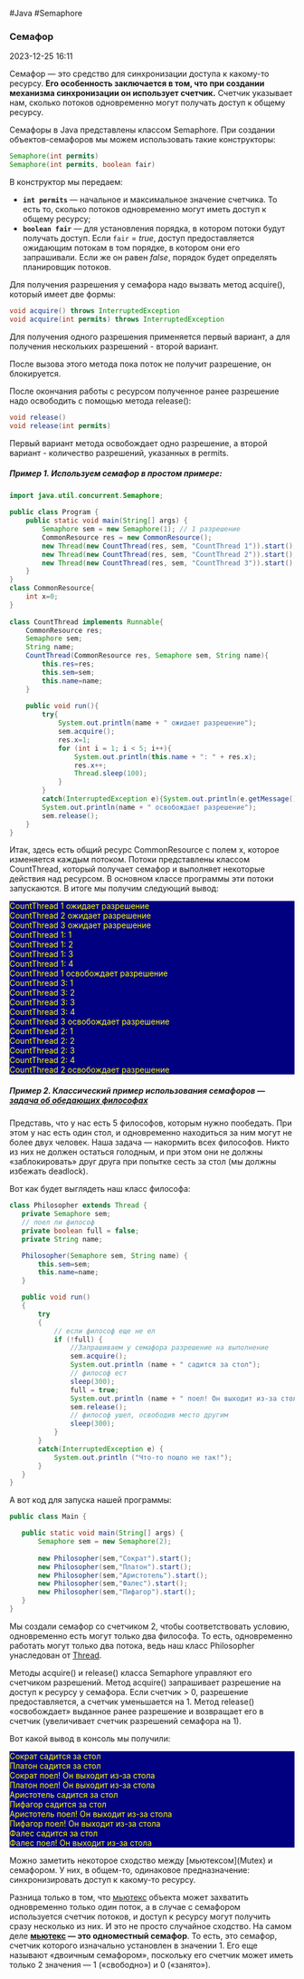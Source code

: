 #Java #Semaphore
### Семафор ###

2023-12-25 16:11

Семафор — это средство для синхронизации доступа к какому-то ресурсу. **Его особенность заключается в том, что при создании механизма синхронизации он использует счетчик.** Счетчик указывает нам, сколько потоков одновременно могут получать доступ к общему ресурсу.

Семафоры в Java представлены классом Semaphore. При создании объектов-семафоров мы можем использовать такие конструкторы:
```java
Semaphore(int permits)
Semaphore(int permits, boolean fair)
```
В конструктор мы передаем:
- **`int permits`** — начальное и максимальное значение счетчика. То есть то, сколько потоков одновременно могут иметь доступ к общему ресурсу;  
- **`boolean fair`** — для установления порядка, в котором потоки будут получать доступ. Если `fair` = _true_, доступ предоставляется ожидающим потокам в том порядке, в котором они его запрашивали. Если же он равен _false_, порядок будет определять планировщик потоков.

Для получения разрешения у семафора надо вызвать метод acquire(), который имеет две формы:
```java
void acquire() throws InterruptedException
void acquire(int permits) throws InterruptedException
```
Для получения одного разрешения применяется первый вариант, а для получения нескольких разрешений - второй вариант.

После вызова этого метода пока поток не получит разрешение, он блокируется.

После окончания работы с ресурсом полученное ранее разрешение надо освободить с помощью метода release():
```java
void release()
void release(int permits)
```
Первый вариант метода освобождает одно разрешение, а второй вариант - количество разрешений, указанных в permits.

##### Пример 1. Используем семафор в простом примере: #####
```java
import java.util.concurrent.Semaphore;
 
public class Program {
    public static void main(String[] args) {
        Semaphore sem = new Semaphore(1); // 1 разрешение
        CommonResource res = new CommonResource();
        new Thread(new CountThread(res, sem, "CountThread 1")).start();
        new Thread(new CountThread(res, sem, "CountThread 2")).start();
        new Thread(new CountThread(res, sem, "CountThread 3")).start();
    }
}
class CommonResource{
    int x=0;  
}
 
class CountThread implements Runnable{
    CommonResource res;
    Semaphore sem;
    String name;
    CountThread(CommonResource res, Semaphore sem, String name){
        this.res=res;
        this.sem=sem;
        this.name=name;
    }
      
    public void run(){
        try{
            System.out.println(name + " ожидает разрешение");
            sem.acquire();
            res.x=1;
            for (int i = 1; i < 5; i++){
                System.out.println(this.name + ": " + res.x);
                res.x++;
                Thread.sleep(100);
            }
        }
        catch(InterruptedException e){System.out.println(e.getMessage());}
        System.out.println(name + " освобождает разрешение");
        sem.release();
    }
}
```
Итак, здесь есть общий ресурс CommonResource с полем x, которое изменяется каждым потоком. Потоки представлены классом CountThread, который получает семафор и выполняет некоторые действия над ресурсом. В основном классе программы эти потоки запускаются. В итоге мы получим следующий вывод:
<p style="background-color: navy; color: yellow">
CountThread 1 ожидает разрешение<br>
CountThread 2 ожидает разрешение<br>
CountThread 3 ожидает разрешение<br>
CountThread 1: 1<br>
CountThread 1: 2<br>
CountThread 1: 3<br>
CountThread 1: 4<br>
CountThread 1 освобождает разрешение<br>
CountThread 3: 1<br>
CountThread 3: 2<br>
CountThread 3: 3<br>
CountThread 3: 4<br>
CountThread 3 освобождает разрешение<br>
CountThread 2: 1<br>
CountThread 2: 2<br>
CountThread 2: 3<br>
CountThread 2: 4<br>
CountThread 2 освобождает разрешение</p>

##### Пример 2. Классический пример использования семафоров — [задача об обедающих философах](https://ru.wikipedia.org/wiki/%D0%97%D0%B0%D0%B4%D0%B0%D1%87%D0%B0_%D0%BE%D0%B1_%D0%BE%D0%B1%D0%B5%D0%B4%D0%B0%D1%8E%D1%89%D0%B8%D1%85_%D1%84%D0%B8%D0%BB%D0%BE%D1%81%D0%BE%D1%84%D0%B0%D1%85) #####

Представь, что у нас есть 5 философов, которым нужно пообедать. При этом у нас есть один стол, и одновременно находиться за ним могут не более двух человек. Наша задача — накормить всех философов. Никто из них не должен остаться голодным, и при этом они не должны «заблокировать» друг друга при попытке сесть за стол (мы должны избежать deadlock). 

Вот как будет выглядеть наш класс философа:
```java
class Philosopher extends Thread {
   private Semaphore sem;
   // поел ли философ
   private boolean full = false;
   private String name;

   Philosopher(Semaphore sem, String name) {
       this.sem=sem;
       this.name=name;
   }

   public void run()
   {
       try
       {
           // если философ еще не ел
           if (!full) {
               //Запрашиваем у семафора разрешение на выполнение
               sem.acquire();
               System.out.println (name + " садится за стол");
               // философ ест
               sleep(300);
               full = true;
               System.out.println (name + " поел! Он выходит из-за стола");
               sem.release();
               // философ ушел, освободив место другим
               sleep(300);
           }
       }
       catch(InterruptedException e) {
           System.out.println ("Что-то пошло не так!");
       }
   }
}
```
А вот код для запуска нашей программы:
```java
public class Main {

   public static void main(String[] args) {
       Semaphore sem = new Semaphore(2);
       
       new Philosopher(sem,"Сократ").start();
       new Philosopher(sem,"Платон").start();
       new Philosopher(sem,"Аристотель").start();
       new Philosopher(sem,"Фалес").start();
       new Philosopher(sem,"Пифагор").start();
   }
}
```
Мы создали семафор со счетчиком 2, чтобы соответствовать условию, одновременно есть могут только два философа. То есть, одновременно работать могут только два потока, ведь наш класс Philosopher унаследован от [Thread](Thread).

Методы acquire() и release() класса Semaphore управляют его счетчиком разрешений. Метод acquire() запрашивает разрешение на доступ к ресурсу у семафора. Если счетчик > 0, разрешение предоставляется, а счетчик уменьшается на 1. Метод release() «освобождает» выданное ранее разрешение и возвращает его в счетчик (увеличивает счетчик разрешений семафора на 1).

Вот какой вывод в консоль мы получили:
<p style="background-color: navy; color: yellow">Сократ садится за стол<br>
Платон садится за стол<br>
Сократ поел! Он выходит из-за стола<br>
Платон поел! Он выходит из-за стола<br>
Аристотель садится за стол<br>
Пифагор садится за стол<br>
Аристотель поел! Он выходит из-за стола<br>
Пифагор поел! Он выходит из-за стола<br>
Фалес садится за стол<br>
Фалес поел! Он выходит из-за стола</p>
Можно заметить некоторое сходство между [мьютексом](Mutex) и семафором. У них, в общем-то, одинаковое предназначение: синхронизировать доступ к какому-то ресурсу.

Разница только в том, что [мьютекс](Mutex) объекта может захватить одновременно только один поток, а в случае с семафором используется счетчик потоков, и доступ к ресурсу могут получить сразу несколько из них. 
И это не просто случайное сходство. На самом деле **[мьютекс](Mutex) — это одноместный семафор**. То есть, это семафор, счетчик которого изначально установлен в значении 1. Его еще называют «двоичным семафором», поскольку его счетчик может иметь только 2 значения — 1 («свободно») и 0 («занято»).
